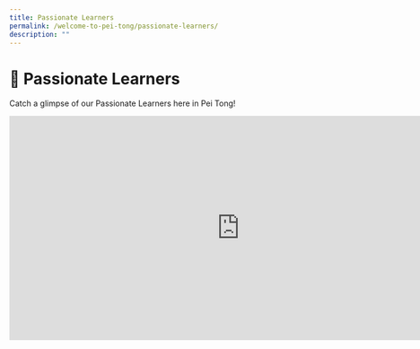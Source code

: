 ```yaml
---
title: Passionate Learners
permalink: /welcome-to-pei-tong/passionate-learners/
description: ""
---
```

# 💯 Passionate Learners


Catch a glimpse of our Passionate Learners here in Pei Tong!

<iframe width="820" height="400" src="https://www.youtube.com/embed/H5Lnsoa7cp4" title="Pei Tong - 02 - Passionate Learners" frameborder="0" allow="accelerometer; autoplay; clipboard-write; encrypted-media; gyroscope; picture-in-picture; web-share" allowfullscreen></iframe>